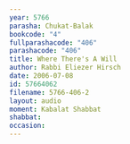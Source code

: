 ```yaml
---
year: 5766
parasha: Chukat-Balak
bookcode: "4"
fullparashacode: "406"
parashacode: "406"
title: Where There's A Will 
author: Rabbi Eliezer Hirsch
date: 2006-07-08
id: 57664062
filename: 5766-406-2
layout: audio
moment: Kabalat Shabbat
shabbat: 
occasion: 
---
```

